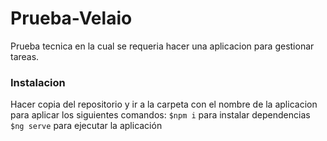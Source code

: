 # Prueba-Velaio
Prueba tecnica en la cual se requeria hacer una aplicacion para gestionar tareas.

### Instalacion
Hacer copia del repositorio y ir a la carpeta con el nombre de la aplicacion para aplicar los siguientes comandos:
`$npm i` para instalar dependencias
`$ng serve` para ejecutar la aplicación
